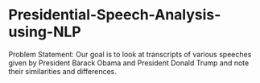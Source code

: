 # Presidential-Speech-Analysis-using-NLP

Problem Statement:
Our goal is to look at transcripts of various speeches given by President Barack Obama and President Donald Trump and note their similarities and differences. 

